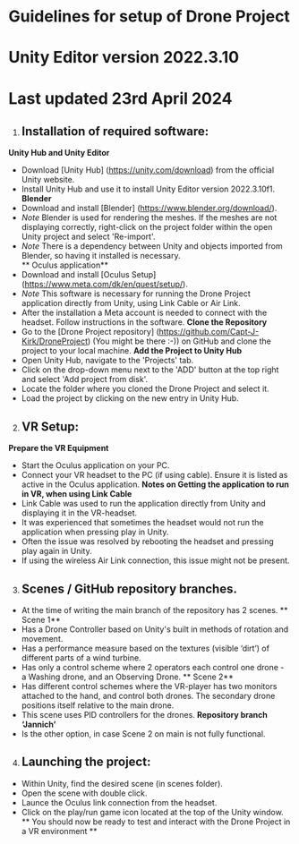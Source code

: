 # Guidelines for setup of Drone Project
# Unity Editor version 2022.3.10
# Last updated 23rd April 2024

1. ## Installation of required software:
**Unity Hub and Unity Editor**
 - Download [Unity Hub] (https://unity.com/download) from the official Unity website.
 - Install Unity Hub and use it to install Unity Editor version 2022.3.10f1.
**Blender**
 - Download and install [Blender] (https://www.blender.org/download/).
 -  *Note* Blender is used for rendering the meshes. If the meshes are not displaying correctly, right-click on the project folder within the open Unity project and select 'Re-import'.
 - *Note* There is a dependency between Unity and objects imported from Blender, so having it installed is necessary.  
** Oculus application**
- Download and install [Oculus Setup] (https://www.meta.com/dk/en/quest/setup/).
- *Note* This software is necessary for running the Drone Project application directly from Unity, using Link Cable or Air Link.
- After the installation a Meta account is needed to connect with the headset. Follow instructions in the software.
**Clone the Repository**
- Go to the [Drone Project repository] (https://github.com/Capt-J-Kirk/DroneProject) (You might be there :-)) on GitHub and clone the project to your local machine.
**Add the Project to Unity Hub**
- Open Unity Hub, navigate to the 'Projects' tab.
- Click on the drop-down menu next to the 'ADD' button at the top right and select 'Add project from disk'.
- Locate the folder where you cloned the Drone Project and select it.
- Load the project by clicking on the new entry in Unity Hub.

2. ## VR Setup:
**Prepare the VR Equipment**
- Start the Oculus application on your PC.
- Connect your VR headset to the PC (if using cable). Ensure it is listed as active in the Oculus application.
**Notes on Getting the application to run in VR, when using Link Cable**
- Link Cable was used to run the application directly from Unity and displaying it in the VR-headset.
- It was experienced that sometimes the headset would not run the application when pressing play in Unity.
- Often the issue was resolved by rebooting the headset and pressing play again in Unity.
- If using the wireless Air Link connection, this issue might not be present.

3. ## Scenes / GitHub repository branches.
 - At the time of writing the main branch of the repository has 2 scenes.
** Scene 1**
 - Has a Drone Controller based on Unity's built in methods of rotation and movement.
 - Has a performance measure based on the textures (visible ‘dirt’) of different parts of a wind turbine.
 - Has only a control scheme where 2 operators each control one drone - a Washing drone, and an Observing Drone.
** Scene 2**
 - Has different control schemes where the VR-player has two monitors attached to the hand, and control both drones. The secondary drone positions itself relative to the main drone.
 - This scene uses PID controllers for the drones.
**Repository branch ‘Jannich’**
 - Is the other option, in case Scene 2 on main is not fully functional.

4. ## Launching the project:
 - Within Unity, find the desired scene (in scenes folder).
 - Open the scene with double click.
 - Launce the Oculus link connection from the headset.
 - Click on the play/run game icon located at the top of the Unity window.
** You should now be ready to test and interact with the Drone Project in a VR environment **

